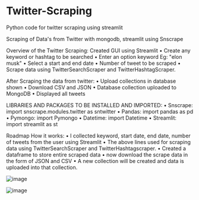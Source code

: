 # Twitter-Scraping
Python code for twitter scraping using streamlit

Scraping of Data's from Twitter with mongodb, streamlit using Snscrape

Overview of the Twitter Scraping:
Created GUI using Streamlit
•	Create any keyword or hashtag to be searched
•	Enter an option keyword Eg: "elon musk"
•	Select a start and end date
•	Number of tweet to be scraped
•	Scrape data using TwitterSearchScraper and TwitterHashtagScraper.

After Scraping the data from twitter:
•	Upload collections in database shown
•	Download CSV and JSON
•	Database collection uploaded to MongoDB
•	Displayed all tweets

LIBRARIES AND PACKAGES TO BE INSTALLED AND IMPORTED:
•	Snscrape: import snscrape.modules.twitter as sntwitter
•	Pandas: import pandas as pd
•	Pymongo: import Pymongo
•	Datetime: import Datetime
•	Streamlit: import streamlit as st

Roadmap How it works:
•	I collected keyword, start date, end date, number of tweets from the user using Streamlit
•	The above lines used for scraping data using TwitterSearchScraper and TwitterHashtagscraper.
•	Created a dataframe to store entire scraped data
•	now download the scrape data in the form of JSON and CSV
•	A new collection will be created and data is uploaded into that collection.



![image](https://user-images.githubusercontent.com/56815918/232957308-58e512c9-4690-4730-b57e-c6bf43983621.png)



![image](https://user-images.githubusercontent.com/56815918/232957478-a69ffcc4-0b23-4d40-9495-fedbde0bc73c.png)


